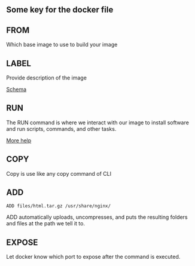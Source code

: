 ## Some key for the docker file

## FROM

Which base image to use to build your image

## LABEL

Provide description of the image

[Schema](http://label-schema.org/)

## RUN

The RUN command is where we interact with our image to install software and run scripts, commands, and other tasks. 

[More help](https://www.packtpub.com/mapt/book/all_books/9781787280243/2/ch02lvl1sec15/introducing-the-dockerfile)

## COPY

Copy is use like any copy command of CLI

## ADD

```ADD files/html.tar.gz /usr/share/nginx/```

ADD automatically uploads, uncompresses, and puts the resulting folders and files at the path we tell it to.

## EXPOSE

Let docker know which port to expose after the command is executed.

